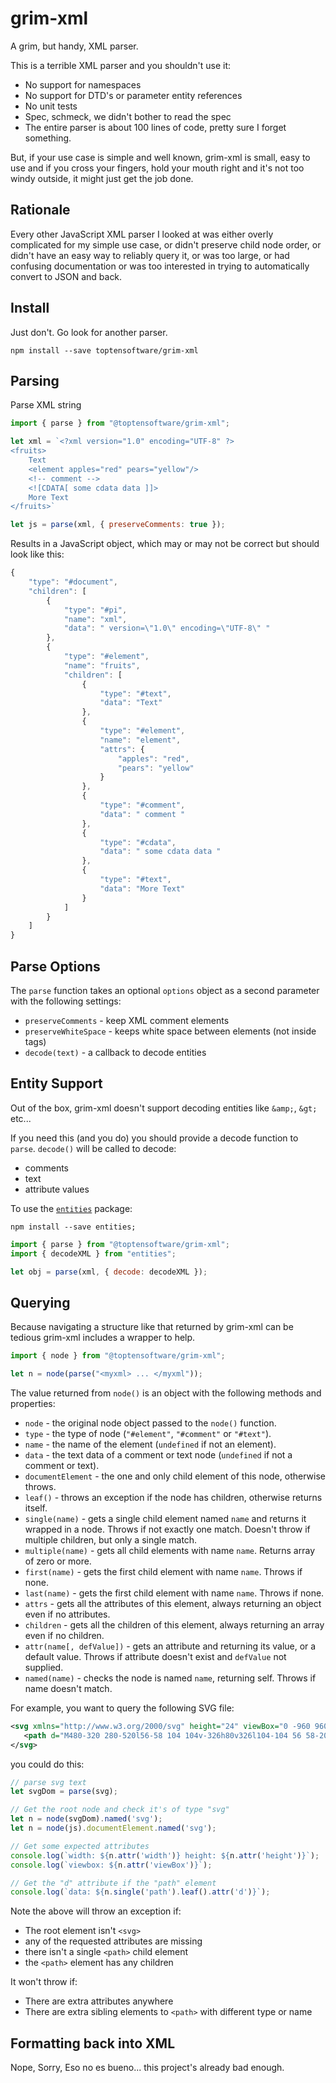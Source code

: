 # grim-xml

A grim, but handy, XML parser.

This is a terrible XML parser and you shouldn't use it:

* No support for namespaces
* No support for DTD's or parameter entity references
* No unit tests
* Spec, schmeck, we didn't bother to read the spec
* The entire parser is about 100 lines of code, pretty sure I forget something.

But, if your use case is simple and well known, grim-xml is small, easy to use 
and if you cross your fingers, hold your mouth right and it's not too windy outside,
it might just get the job done.

## Rationale

Every other JavaScript XML parser I looked at was either overly complicated
for my simple use case, or didn't preserve child node order, or didn't have
an easy way to reliably query it, or was too large, or had confusing documentation
or was too interested in trying to automatically convert to JSON and back.



## Install

Just don't. Go look for another parser.

```
npm install --save toptensoftware/grim-xml
```



## Parsing

Parse XML string

```js
import { parse } from "@toptensoftware/grim-xml";

let xml = `<?xml version="1.0" encoding="UTF-8" ?>
<fruits>
    Text
    <element apples="red" pears="yellow"/>
    <!-- comment -->
    <![CDATA[ some cdata data ]]>
    More Text
</fruits>`

let js = parse(xml, { preserveComments: true });
```



Results in a JavaScript object, which may or may not be correct but should
look like this:

```js
{
    "type": "#document",
    "children": [
        {
            "type": "#pi",
            "name": "xml",
            "data": " version=\"1.0\" encoding=\"UTF-8\" "
        },
        {
            "type": "#element",
            "name": "fruits",
            "children": [
                {
                    "type": "#text",
                    "data": "Text"
                },
                {
                    "type": "#element",
                    "name": "element",
                    "attrs": {
                        "apples": "red",
                        "pears": "yellow"
                    }
                },
                {
                    "type": "#comment",
                    "data": " comment "
                },
                {
                    "type": "#cdata",
                    "data": " some cdata data "
                },
                {
                    "type": "#text",
                    "data": "More Text"
                }
            ]
        }
    ]
}
```



## Parse Options

The `parse` function takes an optional `options` object as a second
parameter with the following settings:

* `preserveComments` - keep XML comment elements
* `preserveWhiteSpace` - keeps white space between elements (not inside tags)
* `decode(text)` - a callback to decode entities



## Entity Support

Out of the box, grim-xml doesn't support decoding entities like `&amp;`, `&gt;` etc...

If you need this (and you do) you should provide a decode function to `parse`.  `decode()`
will be called to decode:

* comments
* text
* attribute values

To use the [`entities`](https://www.npmjs.com/package/entities) package:

```
npm install --save entities;
```

```js
import { parse } from "@toptensoftware/grim-xml";
import { decodeXML } from "entities";

let obj = parse(xml, { decode: decodeXML });
```


## Querying

Because navigating a structure like that returned by grim-xml can be tedious
grim-xml includes a wrapper to help.

```js
import { node } from "@toptensoftware/grim-xml";

let n = node(parse("<myxml> ... </myxml"));

```

The value returned from `node()` is an object with the following methods and properties:

* `node` - the original node object passed to the `node()` function.
* `type` - the type of node (`"#element"`, `"#comment"` or `"#text"`).
* `name` - the name of the element (`undefined` if not an element).
* `data` - the text data of a comment or text node (`undefined` if not a comment or text).
* `documentElement` - the one and only child element of this node, otherwise throws.
* `leaf()` - throws an exception if the node has children, otherwise returns itself.
* `single(name)` - gets a single child element named `name` and returns it wrapped in a node.
Throws if not exactly one match.  Doesn't throw if multiple children, but only a single match.
* `multiple(name)` - gets all child elements with name `name`.  Returns array of zero or more.
* `first(name)` - gets the first child element with name `name`. Throws if none.
* `last(name)` - gets the first child element with name `name`. Throws if none.
* `attrs` - gets all the attributes of this element, always returning an object even if no attributes.
* `children` - gets all the children of this element, always returning an array even if no children.
* `attr(name[, defValue])` - gets an attribute and returning its value, or a default value.  Throws if 
attribute doesn't exist and `defValue` not supplied.
* `named(name)` - checks the node is named `name`, returning self.  Throws if name doesn't match.

For example, you want to query the following SVG file:

```xml
<svg xmlns="http://www.w3.org/2000/svg" height="24" viewBox="0 -960 960 960" width="24">
   <path d="M480-320 280-520l56-58 104 104v-326h80v326l104-104 56 58-200 200ZM160-160v-200h80v120h480v-120h80v200H160Z"/>
</svg>
```

you could do this:

```js
// parse svg text
let svgDom = parse(svg);

// Get the root node and check it's of type "svg"
let n = node(svgDom).named('svg');
let n = node(js).documentElement.named('svg');

// Get some expected attributes 
console.log(`width: ${n.attr('width')} height: ${n.attr('height')}`);
console.log(`viewbox: ${n.attr('viewBox')}`);

// Get the "d" attribute if the "path" element 
console.log(`data: ${n.single('path').leaf().attr('d')}`);
```

Note the above will throw an exception if:

* The root element isn't `<svg>`
* any of the requested attributes are missing
* there isn't a single `<path>` child element 
* the `<path>` element has any children

It won't throw if:

* There are extra attributes anywhere
* There are extra sibling elements to `<path>` with different type or name


## Formatting back into XML

Nope, Sorry, Eso no es bueno...  this project's already bad enough.


